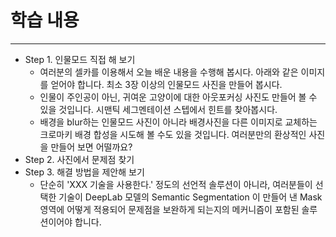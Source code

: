 # 학습 내용 

---

- Step 1. 인물모드 직접 해 보기
	- 여러분의 셀카를 이용해서 오늘 배운 내용을 수행해 봅시다. 아래와 같은 이미지를 얻어야 합니다. 최소 3장 이상의 인물모드 사진을 만들어 봅시다.
	- 인물이 주인공이 아닌, 귀여운 고양이에 대한 아웃포커싱 사진도 만들어 볼 수 있을 것입니다. 시맨틱 세그멘테이션 스텝에서 힌트를 찾아봅시다.
	- 배경을 blur하는 인물모드 사진이 아니라 배경사진을 다른 이미지로 교체하는 크로마키 배경 합성을 시도해 볼 수도 있을 것입니다. 여러분만의 환상적인 사진을 만들어 보면 어떨까요?
- Step 2. 사진에서 문제점 찾기
- Step 3. 해결 방법을 제안해 보기
	- 단순히 'XXX 기술을 사용한다.' 정도의 선언적 솔루션이 아니라, 여러분들이 선택한 기술이 DeepLab 모델의 Semantic Segmentation 이 만들어 낸 Mask 영역에 어떻게 적용되어 문제점을 보완하게 되는지의 메커니즘이 포함된 솔루션이어야 합니다.


